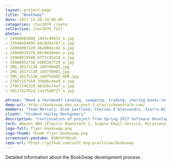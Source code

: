 ```yaml
---
layout: project-page
title: "BookSwap"
date: 2017-11-30 14:00:00
categories: itec3870 create
collection: itec3870_fa17
photos:
- 24960882688_1b03c40551_o.jpg
- 37946694695_60c8d9a787_o.jpg
- 24960907228_4be8082c9e_o.jpg
- 24960919378_06c0ed8ebe_o.jpg
- 24960919508_6ff7c05418_o.jpg
- 24960952738_e068307f20_o.jpg
- IMG_20171130_140740485.jpg
- IMG_20171130_140750901.jpg
- IMG_20171130_140755482_HDR.jpg
- 27057157559_358dbceee0_o.jpg
- 27057246329_881b8cf4af_o.jpg
- 38117417614_13af5d072f_o.jpg

phrase: "Need a textbook? Lending, swapping, trading, sharing books in our campus community"
demo-url: http://bookswap-dev.us-east-1.elasticbeanstalk.com/
members: "Team Mercury: Alek Gartland, Chelsea D'Alessandro, Sierra Williams, Waylon Lao"
client: "Student Hailey Montgomery"
description: "Continuation of project from Spring 2017 Software Development Project course. Changes: Database - Hosting, Amazon Web Services (AWS); UI/UX Complete redesign of entire site, Style: minimalist modern, Colors, Image assets; Pages: Blade template & usage, JavaScript, Bootstrap, → CSS ←"
tech: Amazon AWS (Elastic Beanstalk 2, Simple Email Service, Relational Data Service), PHP, Laravel, HTML/CSS, Javascript
logo-full: flyer-bookswap.png
logo-thumb: thumb-flyer-bookswap.png
screencast-youtube: OSNYOYd8ozk
repo-url: https://github.com/soft-eng-practicum/bookswap
---
```


Detailed information about the BookSwap development process.

<!-- lightgallery -->
<script src="https://code.jquery.com/jquery-2.2.4.min.js"></script>
<script src="https://cdn.jsdelivr.net/lightgallery/1.3.7/js/lightgallery.min.js"></script>
<script src="https://cdn.jsdelivr.net/g/lg-zoom"></script>

<script type="text/javascript">
    $(document).ready(function() {
    $("body").lightGallery({
    zoom: true,
    selector: 'a#lightgallery',
    selectWithin: 'body'
    });
    });
</script>

[ggc]: http://www.ggc.edu
[gunay-ggc]: http://www.ggc.edu/about-ggc/directory/cengiz-gunay
